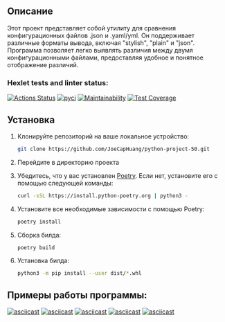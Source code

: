 ## Описание

Этот проект представляет собой утилиту для сравнения конфигурационных файлов .json и .yaml/yml. Он поддерживает различные форматы вывода, включая "stylish", "plain" и "json". Программа позволяет легко выявлять различия между двумя конфигурационными файлами, предоставляя удобное и понятное отображение различий.

### Hexlet tests and linter status:
[![Actions Status](https://github.com/JoeCapHuang/python-project-50/actions/workflows/hexlet-check.yml/badge.svg)](https://github.com/JoeCapHuang/python-project-50/actions)
[![pyci](https://github.com/JoeCapHuang/python-project-50/actions/workflows/pyci.yml/badge.svg)](https://github.com/JoeCapHuang/python-project-50/actions/workflows/pyci.yml)
[![Maintainability](https://api.codeclimate.com/v1/badges/0ed8dcb4c6d528a22d57/maintainability)](https://codeclimate.com/github/JoeCapHuang/python-project-50/maintainability)
[![Test Coverage](https://api.codeclimate.com/v1/badges/0ed8dcb4c6d528a22d57/test_coverage)](https://codeclimate.com/github/JoeCapHuang/python-project-50/test_coverage)

## Установка

1. Клонируйте репозиторий на ваше локальное устройство:
    ```bash
    git clone https://github.com/JoeCapHuang/python-project-50.git
    ```

2. Перейдите в директорию проекта

3. Убедитесь, что у вас установлен [Poetry](https://python-poetry.org/docs/). Если нет, установите его с помощью следующей команды:
    ```bash
    curl -sSL https://install.python-poetry.org | python3 -
    ```

4. Установите все необходимые зависимости с помощью Poetry:
    ```bash
    poetry install
    ```

5. Сборка билда:
    ```bash
    poetry build
    ```

6. Установка билда:
    ```bash
    python3 -m pip install --user dist/*.whl
    ```

## Примеры работы программы:
[![asciicast](https://asciinema.org/a/TIvVEHdsDHt19EGQNDsYxmitj.svg)](https://asciinema.org/a/TIvVEHdsDHt19EGQNDsYxmitj)
[![asciicast](https://asciinema.org/a/VSbtelCtHGKJLj6tVIIp3sRbO.svg)](https://asciinema.org/a/VSbtelCtHGKJLj6tVIIp3sRbO)
[![asciicast](https://asciinema.org/a/PXjeLzrmlY6GuQlPrjZABfkrG.svg)](https://asciinema.org/a/PXjeLzrmlY6GuQlPrjZABfkrG)
[![asciicast](https://asciinema.org/a/WXAVk0iCaSkcRdt2gnnt7JoUG.svg)](https://asciinema.org/a/WXAVk0iCaSkcRdt2gnnt7JoUG)
[![asciicast](https://asciinema.org/a/HfVsdJ7Q7GaPPw5zKOxySesOl.svg)](https://asciinema.org/a/HfVsdJ7Q7GaPPw5zKOxySesOl)